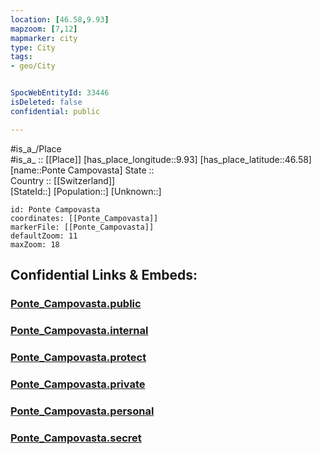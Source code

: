 ```yaml
---
location: [46.58,9.93] 
mapzoom: [7,12] 
mapmarker: city 
type: City
tags:
- geo/City


SpocWebEntityId: 33446
isDeleted: false
confidential: public

---
```

#is_a_/Place  
#is_a_ :: [[Place]] 
[has_place_longitude::9.93] 
[has_place_latitude::46.58] 
[name::Ponte Campovasta] 
State ::  
Country :: [[Switzerland]]  
[StateId::] 
[Population::] 
[Unknown::] 


```leaflet
id: Ponte Campovasta
coordinates: [[Ponte_Campovasta]] 
markerFile: [[Ponte_Campovasta]] 
defaultZoom: 11 
maxZoom: 18
```


## Confidential Links & Embeds: 

### [Ponte_Campovasta.public](/_public/\Earth\Continent\Europe\Europe~Central\Switzerland\Switzerland~Cantons\Graubünden\CityPonte_Campovasta.public.md) 

### [Ponte_Campovasta.internal](/_internal/\Earth\Continent\Europe\Europe~Central\Switzerland\Switzerland~Cantons\Graubünden\CityPonte_Campovasta.internal.md) 

### [Ponte_Campovasta.protect](/_protect/\Earth\Continent\Europe\Europe~Central\Switzerland\Switzerland~Cantons\Graubünden\CityPonte_Campovasta.protect.md) 

### [Ponte_Campovasta.private](/_private/\Earth\Continent\Europe\Europe~Central\Switzerland\Switzerland~Cantons\Graubünden\CityPonte_Campovasta.private.md) 

### [Ponte_Campovasta.personal](/_personal/\Earth\Continent\Europe\Europe~Central\Switzerland\Switzerland~Cantons\Graubünden\CityPonte_Campovasta.personal.md) 

### [Ponte_Campovasta.secret](/_secret/\Earth\Continent\Europe\Europe~Central\Switzerland\Switzerland~Cantons\Graubünden\CityPonte_Campovasta.secret.md)

